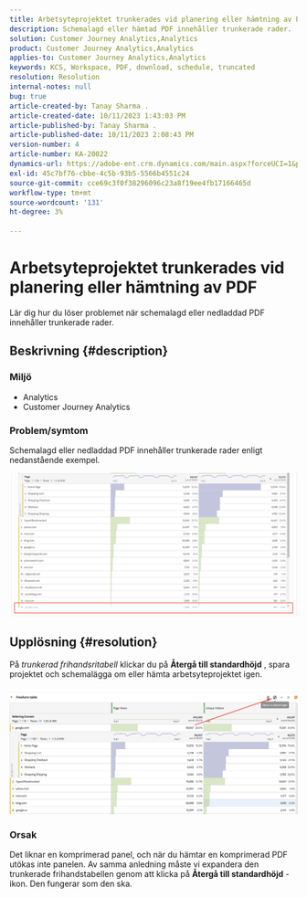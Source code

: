 ```yaml
---
title: Arbetsyteprojektet trunkerades vid planering eller hämtning av PDF
description: Schemalagd eller hämtad PDF innehåller trunkerade rader.
solution: Customer Journey Analytics,Analytics
product: Customer Journey Analytics,Analytics
applies-to: Customer Journey Analytics,Analytics
keywords: KCS, Workspace, PDF, download, schedule, truncated
resolution: Resolution
internal-notes: null
bug: true
article-created-by: Tanay Sharma .
article-created-date: 10/11/2023 1:43:03 PM
article-published-by: Tanay Sharma .
article-published-date: 10/11/2023 2:08:43 PM
version-number: 4
article-number: KA-20022
dynamics-url: https://adobe-ent.crm.dynamics.com/main.aspx?forceUCI=1&pagetype=entityrecord&etn=knowledgearticle&id=17267216-3c68-ee11-9ae7-6045bd0063aa
exl-id: 45c7bf76-cbbe-4c5b-93b5-5566b4551c24
source-git-commit: cce69c3f0f38296096c23a8f19ee4fb17166465d
workflow-type: tm+mt
source-wordcount: '131'
ht-degree: 3%

---
```


# Arbetsyteprojektet trunkerades vid planering eller hämtning av PDF


Lär dig hur du löser problemet när schemalagd eller nedladdad PDF innehåller trunkerade rader.

## Beskrivning {#description}


### Miljö

- Analytics 
- Customer Journey Analytics




### Problem/symtom

Schemalagd eller nedladdad PDF innehåller trunkerade rader enligt nedanstående exempel.

![](assets/___18267216-3c68-ee11-9ae7-6045bd0063aa___.png)


## Upplösning {#resolution}


På *trunkerad frihandsritabell* klickar du på <b>Återgå till standardhöjd</b> , spara projektet och schemalägga om eller hämta arbetsyteprojektet igen.

![](assets/e9fea250-d7fc-ec11-82e5-000d3a3b090d.png)

### Orsak

Det liknar en komprimerad panel, och när du hämtar en komprimerad PDF utökas inte panelen.
Av samma anledning måste vi expandera den trunkerade frihandstabellen genom att klicka på <b>Återgå till standardhöjd</b> -ikon. Den fungerar som den ska.
